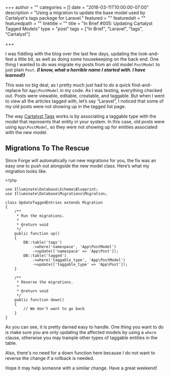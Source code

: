 +++
author = ""
categories = []
date = "2016-03-11T10:00:00-07:00"
description = "Using a migration to update the base model used by Cartalyst's tags package for Laravel."
featured = ""
featuredalt = ""
featuredpath = ""
linktitle = ""
title = "In Brief #005: Updating Cartalyst Tagged Models"
type = "post"
tags = ["In Brief", "Laravel", "tags", "Cartalyst"]

+++

I was fiddling with the blog over the last few days, updating the look-and-feel a little bit, as well as doing some housekeeping on the back end. One thing I wanted to do was migrate my posts from an old model `PostModel` to just plain `Post`. _**(I know, what a horrible name I started with. I have learned!)**_

This was no big deal, as I pretty much just had to do a quick find-and-replace for `App\PostModel` in my code. As I was testing, everything checked out. Posts were viewable, editable, creatable, and taggable. But when I went to view all the articles tagged with, let’s say “Laravel”, I noticed that some of my old posts were not showing up in the tagged list page.

The way [Cartalyst Tags](https://cartalyst.com/manual/tags/2.0) works is by associating a taggable type with the model that represents that entity in your system. In this case, old posts were using `App\PostModel`, so they were not showing up for entities associated with the new model. 

## Migrations To The Rescue

Since Forge will automatically run new migrations for you, the fix was an easy one to push out alongside the new model class. Here’s what my migration looks like.

    <?php
    
    use Illuminate\Database\Schema\Blueprint;
    use Illuminate\Database\Migrations\Migration;
    
    class UpdateTaggedEntries extends Migration
    {
        /**
         * Run the migrations.
         *
         * @return void
         */
        public function up()
        {
            DB::table('tags')
                ->where('namespace', 'App\PostModel')
                ->update(['namespace' => 'App\Post']);
            DB::table('tagged')
                ->where('taggable_type', 'App\PostModel')
                ->update(['taggable_type' => 'App\Post']);
        }
    
        /**
         * Reverse the migrations.
         *
         * @return void
         */
        public function down()
        {
            // We don't want to go back
        }
    }

As you can see, it is pretty darned easy to handle. One thing you want to do is make sure you are only updating the affected models by using a `where` clause, otherwise you may trample other types of taggable entities in the table. 

Also, there's no need for a down function here because I do not want to reverse the change if a rollback is needed.

Hope it may help someone with a similar change. Have a great weekend!

